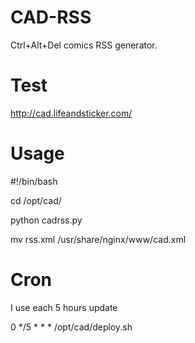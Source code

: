 CAD-RSS
=======

Ctrl+Alt+Del comics RSS generator.

Test
=======
http://cad.lifeandsticker.com/


Usage
=======

#!/bin/bash

cd /opt/cad/

python cadrss.py

mv rss.xml /usr/share/nginx/www/cad.xml

Cron
=======

I use each 5 hours update

0 */5 * * * /opt/cad/deploy.sh
